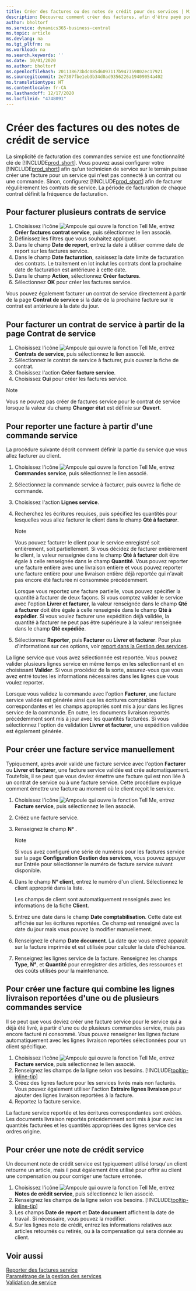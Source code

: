 ```yaml
---
title: Créer des factures ou des notes de crédit pour des services | Microsoft Docs
description: Découvrez comment créer des factures, afin d'être payé pour votre service.
author: bholtorf
ms.service: dynamics365-business-central
ms.topic: article
ms.devlang: na
ms.tgt_pltfrm: na
ms.workload: na
ms.search.keywords: ''
ms.date: 10/01/2020
ms.author: bholtorf
ms.openlocfilehash: 201138673bdc085d6097117b947359802ec17921
ms.sourcegitcommit: 2e7307fbe1eb3b34d0ad9356226a19409054a402
ms.translationtype: HT
ms.contentlocale: fr-CA
ms.lasthandoff: 12/17/2020
ms.locfileid: "4748091"
---
```

# <a name="create-service-invoices-or-credit-memos"></a>Créer des factures ou des notes de crédit de service
La simplicité de facturation des commandes service est une fonctionnalité clé de [!INCLUDE[prod_short](includes/prod_short.md)]. Vous pouvez aussi configurer votre [!INCLUDE[prod_short](includes/prod_short.md)] afin qu'un technicien de service sur le terrain puisse créer une facture pour un service qui n'est pas connecté à un contrat ou une commande. Sinon, configurez [!INCLUDE[prod_short](includes/prod_short.md)] afin de facturer régulièrement les contrats de service. La période de facturation de chaque contrat définit la fréquence de facturation.

## <a name="to-invoice-several-service-contracts"></a>Pour facturer plusieurs contrats de service

1. Choisissez l'icône ![Ampoule qui ouvre la fonction Tell Me](media/ui-search/search_small.png "Dites-moi ce que vous voulez faire"), entrez **Créer factures contrat service**, puis sélectionnez le lien associé.  
2. Définissez les filtres que vous souhaitez appliquer.  
3. Dans le champ **Date de report**, entrez la date à utiliser comme date de report sur les factures service.  
4. Dans le champ **Date facturation**, saisissez la date limite de facturation des contrats. Le traitement en lot inclut les contrats dont la prochaine date de facturation est antérieure à cette date.  
5. Dans le champ **Action**, sélectionnez **Créer factures**.  
6. Sélectionnez **OK** pour créer les factures service.  
  
Vous pouvez également facturer un contrat de service directement à partir de la page **Contrat de service** si la date de la prochaine facture sur le contrat est antérieure à la date du jour.

## <a name="to-invoice-a-service-contract-from-the-service-contract-page"></a>Pour facturer un contrat de service à partir de la page Contrat de service   
1. Choisissez l'icône ![Ampoule qui ouvre la fonction Tell Me](media/ui-search/search_small.png "Dites-moi ce que vous voulez faire"), entrez **Contrats de service**, puis sélectionnez le lien associé.  
2. Sélectionnez le contrat de service à facturer, puis ouvrez la fiche de contrat.  
3. Choisissez l'action **Créer facture service**. 
4. Choisissez **Oui** pour créer les factures service.  
  
  > [!NOTE]  
  > Vous ne pouvez pas créer de factures service pour le contrat de service lorsque la valeur du champ **Changer état** est définie sur **Ouvert**.  

## <a name="to-post-an-invoice-from-a-service-order"></a>Pour reporter une facture à partir d'une commande service  
La procédure suivante décrit comment définir la partie du service que vous allez facturer au client.  

1. Choisissez l'icône ![Ampoule qui ouvre la fonction Tell Me](media/ui-search/search_small.png "Dites-moi ce que vous voulez faire"), entrez **Commandes service**, puis sélectionnez le lien associé.  
2. Sélectionnez la commande service à facturer, puis ouvrez la fiche de commande.  
3. Choisissez l'action **Lignes service**.  
4. Recherchez les écritures requises, puis spécifiez les quantités pour lesquelles vous allez facturer le client dans le champ **Qté à facturer**.  
  
   > [!NOTE]  
   > Vous pouvez facturer le client pour le service enregistré soit entièrement, soit partiellement. Si vous décidez de facturer entièrement le client, la valeur renseignée dans le champ **Qté à facturer** doit être égale à celle renseignée dans le champ **Quantité**. Vous pouvez reporter une facture entière avec une livraison entière et vous pouvez reporter une facture entière pour une livraison entière déjà reportée qui n'avait pas encore été facturée ni consommée précédemment.  
   >  
   > Lorsque vous reportez une facture partielle, vous pouvez spécifier la quantité à facturer de deux façons. Si vous comptez valider le service avec l'option **Livrer et facturer**, la valeur renseignée dans le champ **Qté à facturer** doit être égale à celle renseignée dans le champ **Qté à expédier**. Si vous voulez facturer une expédition déjà validée, la quantité à facturer ne peut pas être supérieure à la valeur renseignée dans le champ **Qté expédiée**.  
  
5. Sélectionnez **Reporter**, puis **Facturer** ou **Livrer et facturer**. Pour plus d'informations sur ces options, voir [report dans la Gestion des services](service-service-posting.md).  
  
 La ligne service que vous avez sélectionnée est reportée. Vous pouvez valider plusieurs lignes service en même temps en les sélectionnant et en choisissant **Valider**. Si vous procédez de la sorte, assurez-vous que vous avez entré toutes les informations nécessaires dans les lignes que vous voulez reporter.  
  
 Lorsque vous validez la commande avec l'option **Facturer**, une facture service validée est générée ainsi que les écritures comptables correspondantes et les champs appropriés sont mis à jour dans les lignes service de la commande. En outre, les documents livraison reportés précédemment sont mis à jour avec les quantités facturées. Si vous sélectionnez l'option de validation **Livrer et facturer**, une expédition validée est également générée.

## <a name="to-create-a-service-invoice-manually"></a>Pour créer une facture service manuellement  
Typiquement, après avoir validé une facture service avec l'option **Facturer** ou **Livrer et facturer**, une facture service validée est crée automatiquement. Toutefois, il se peut que vous deviez émettre une facture qui est non liée à un contrat de service ou à une facture service. Cette procédure explique comment émettre une facture au moment où le client reçoit le service.  

1. Choisissez l'icône ![Ampoule qui ouvre la fonction Tell Me](media/ui-search/search_small.png "Dites-moi ce que vous voulez faire"), entrez **Facture service**, puis sélectionnez le lien associé.  
2. Créez une facture service.  
3. Renseignez le champ **N°** .  
  
    > [!NOTE]  
    >  Si vous avez configuré une série de numéros pour les factures service sur la page **Configuration Gestion des services**, vous pouvez appuyer sur Entrée pour sélectionner le numéro de facture service suivant disponible.  
  
4. Dans le champ **N° client**, entrez le numéro d'un client. Sélectionnez le client approprié dans la liste.  
  
    Les champs de client sont automatiquement renseignés avec les informations de la fiche **Client**.  
  
5. Entrez une date dans le champ **Date comptabilisation**. Cette date est affichée sur les écritures reportées. Ce champ est renseigné avec la date du jour mais vous pouvez la modifier manuellement.  
6. Renseignez le champ **Date document**. La date que vous entrez apparaît sur la facture imprimée et est utilisée pour calculer la date d'échéance.  
7. Renseignez les lignes service de la facture. Renseignez les champs **Type**, **N°**, et **Quantité** pour enregistrer des articles, des ressources et des coûts utilisés pour la maintenance. 

## <a name="to-create-an-invoice-that-combines-posted-shipment-lines-from-one-or-more-service-orders"></a>Pour créer une facture qui combine les lignes livraison reportées d'une ou de plusieurs commandes service 
Il se peut que vous deviez créer une facture service pour le service qui a déjà été livré, à partir d'une ou de plusieurs commandes service, mais pas encore facturé ni consommé. Vous pouvez renseigner les lignes facture automatiquement avec les lignes livraison reportées sélectionnées pour un client spécifique.  

1. Choisissez l'icône ![Ampoule qui ouvre la fonction Tell Me](media/ui-search/search_small.png "Dites-moi ce que vous voulez faire"), entrez **Facture service**, puis sélectionnez le lien associé.  
2. Renseignez les champs de la ligne selon vos besoins. [!INCLUDE[tooltip-inline-tip](includes/tooltip-inline-tip_md.md)] 
3. Créez des lignes facture pour les services livrés mais non facturés. Vous pouvez également utiliser l'action **Extraire lignes livraison** pour ajouter des lignes livraison reportées à la facture.  
4. Reportez la facture service.  
  
 La facture service reportée et les écritures correspondantes sont créées. Les documents livraison reportés précédemment sont mis à jour avec les quantités facturées et les quantités appropriées des lignes service des ordres origine.  

## <a name="to-create-a-service-credit-memo"></a>Pour créer une note de crédit service  
Un document note de crédit service est typiquement utilisé lorsqu'un client retourne un article, mais il peut également être utilisé pour offrir au client une compensation ou pour corriger une facture erronée.  

1. Choisissez l'icône ![Ampoule qui ouvre la fonction Tell Me](media/ui-search/search_small.png "Dites-moi ce que vous voulez faire"), entrez **Notes de crédit service**, puis sélectionnez le lien associé.  
2. Renseignez les champs de la ligne selon vos besoins. [!INCLUDE[tooltip-inline-tip](includes/tooltip-inline-tip_md.md)]
3. Les champs **Date de report** et **Date document** affichent la date de travail. Si nécessaire, vous pouvez la modifier.    
4. Sur les lignes note de crédit, entrez les informations relatives aux articles retournés ou retirés, ou à la compensation qui sera donnée au client.  

## <a name="see-also"></a>Voir aussi
[Reporter des factures service](service-how-to-post-service-orders.md)  
[Paramétrage de la gestion des services](service-setup-service.md)  
[Validation de service](service-service-posting.md)  
